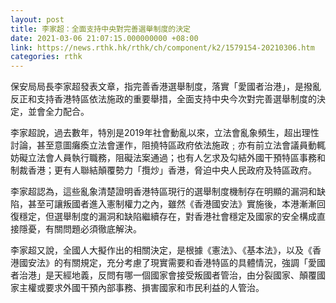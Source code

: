 ```yaml
---
layout: post
title: 李家超：全面支持中央對完善選舉制度的決定
date: 2021-03-06 21:07:15.000000000 +08:00
link: https://news.rthk.hk/rthk/ch/component/k2/1579154-20210306.htm
categories: rthk
---
```


保安局局長李家超發表文章，指完善香港選舉制度，落實「愛國者治港」，是撥亂反正和支持香港特區依法施政的重要舉措，全面支持中央今次對完善選舉制度的決定，並會全力配合。

李家超說，過去數年，特別是2019年社會動亂以來，立法會亂象頻生，超出理性討論，甚至意圖癱瘓立法會運作，阻撓特區政府依法施政﹔亦有前立法會議員動輒妨礙立法會人員執行職務，阻礙法案通過；也有人乞求及勾結外國干預特區事務和制裁香港；更有人聯結顛覆勢力「攬炒」香港，脅迫中央人民政府及特區政府。

李家超認為，這些亂象清楚證明香港特區現行的選舉制度機制存在明顯的漏洞和缺陷，甚至可讓叛國者進入憲制權力之內，雖然《香港國安法》實施後，本港漸漸回復穩定，但選舉制度的漏洞和缺陷繼續存在，對香港社會穩定及國家的安全構成直接隱憂，有關問題必須徹底解決。

李家超又說，全國人大擬作出的相關決定，是根據《憲法》、《基本法》，以及《香港國安法》的有關規定，充分考慮了現實需要和香港特區的具體情況，強調「愛國者治港」是天經地義，反問有哪一個國家會接受叛國者管治，由分裂國家、顛覆國家主權或要求外國干預內部事務、損害國家和市民利益的人管治。
